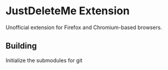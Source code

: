# JustDeleteMe Extension

Unofficial extension for Firefox and Chromium-based browsers.

## Building

Initialize the submodules for git
